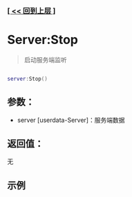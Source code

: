 ### [[ << 回到上层 ]](index.md)

# Server:Stop

> 启动服务端监听

```lua

server:Stop()

```

## 参数：

+ server [userdata-Server]：服务端数据

## 返回值：

无

## 示例

```lua

```